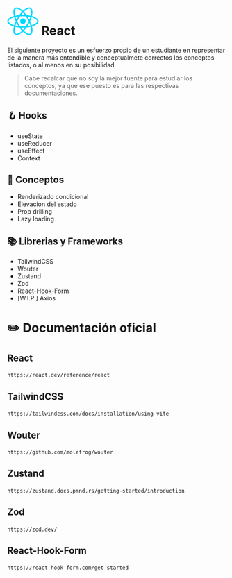 # ![React logo](./public/react.svg) React

El siguiente proyecto es un esfuerzo propio de un estudiante en representar de la manera más entendible y conceptualmete correctos los conceptos listados, o al menos en su posibilidad.

> Cabe recalcar que no soy la mejor fuente para estudiar los conceptos, ya que ese puesto es para las respectivas documentaciones.

## 🪝 Hooks

- useState
- useReducer
- useEffect
- Context

## 📖 Conceptos

- Renderizado condicional
- Elevacion del estado
- Prop drilling
- Lazy loading

## 📚 Librerias y Frameworks

- TailwindCSS
- Wouter
- Zustand
- Zod
- React-Hook-Form
- [W.I.P.] Axios

# ✏️ Documentación oficial

## React

`https://react.dev/reference/react`

## TailwindCSS

`https://tailwindcss.com/docs/installation/using-vite`

## Wouter

`https://github.com/molefrog/wouter`

## Zustand

`https://zustand.docs.pmnd.rs/getting-started/introduction`

## Zod

`https://zod.dev/`

## React-Hook-Form

`https://react-hook-form.com/get-started`
